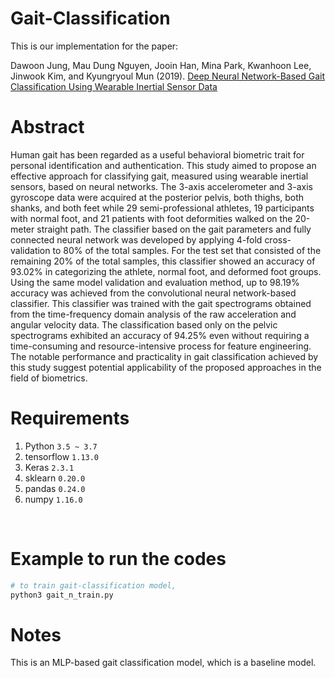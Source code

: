 # Gait-Classification
This is our implementation for the paper:

Dawoon Jung, Mau Dung Nguyen, Jooin Han, Mina Park, Kwanhoon Lee, Jinwook Kim, and Kyungryoul Mun (2019). [Deep Neural Network-Based Gait Classification Using Wearable Inertial Sensor Data](https://ieeexplore.ieee.org/document/8857872) 

# Abstract
Human gait has been regarded as a useful behavioral biometric trait for personal identification and authentication. This study aimed to propose an effective approach for classifying gait, measured using wearable inertial sensors, based on neural networks. The 3-axis accelerometer and 3-axis gyroscope data were acquired at the posterior pelvis, both thighs, both shanks, and both feet while 29 semi-professional athletes, 19 participants with normal foot, and 21 patients with foot deformities walked on the 20-meter straight path. The classifier based on the gait parameters and fully connected neural network was developed by applying 4-fold cross-validation to 80% of the total samples. For the test set that consisted of the remaining 20% of the total samples, this classifier showed an accuracy of 93.02% in categorizing the athlete, normal foot, and deformed foot groups. Using the same model validation and evaluation method, up to 98.19% accuracy was achieved from the convolutional neural network-based classifier. This classifier was trained with the gait spectrograms obtained from the time-frequency domain analysis of the raw acceleration and angular velocity data. The classification based only on the pelvic spectrograms exhibited an accuracy of 94.25% even without requiring a time-consuming and resource-intensive process for feature engineering. The notable performance and practicality in gait classification achieved by this study suggest potential applicability of the proposed approaches in the field of biometrics.

# Requirements
1. Python `3.5 ~ 3.7`
2. tensorflow `1.13.0`
3. Keras `2.3.1`
2. sklearn `0.20.0`
3. pandas `0.24.0`
4. numpy `1.16.0`
</br>

# Example to run the codes
```bash
# to train gait-classification model,
python3 gait_n_train.py

```

# Notes

This is an MLP-based gait classification model, which is a baseline model.
